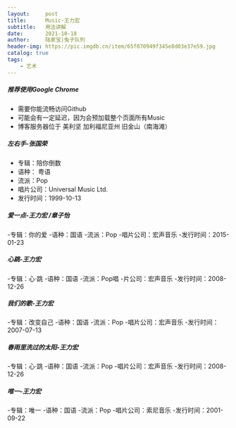 ```yaml
---
layout:     post
title:      Music-王力宏
subtitle:   用法讲解
date:       2021-10-18
author:     陆家宝|兔子队列
header-img: https://pic.imgdb.cn/item/65f070949f345e8d03e37e59.jpg
catalog: true
tags:
    - 艺术
---
```


##### **推荐使用Google Chrome**
- 需要你能流畅访问Github
- 可能会有一定延迟，因为会预加载整个页面所有Music
- 博客服务器位于 美利坚 加利福尼亚州 旧金山（南海滩）

##### **左右手-张国荣**
- 专辑：陪你倒数
- 语种： 粤语
- 流派：Pop
- 唱片公司：Universal Music Ltd.
- 发行时间：1999-10-13

##### **爱一点-王力宏 /章子怡**
-专辑：你的爱
-语种：国语
-流派：Pop
-唱片公司：宏声音乐
-发行时间：2015-01-23

##### **心跳-王力宏**
-专辑：心·跳
-语种：国语
-流派：Pop唱
-片公司：宏声音乐
-发行时间：2008-12-26

##### **我们的歌-王力宏**
-专辑：改变自己
-语种：国语
-流派：Pop
-唱片公司：宏声音乐
-发行时间：2007-07-13

##### **春雨里洗过的太阳-王力宏**
-专辑：心·跳
-语种：国语
-流派：Pop
-唱片公司：宏声音乐
-发行时间：2008-12-26

##### **唯一-王力宏**
-专辑：唯一
-语种：国语
-流派：Pop
-唱片公司：索尼音乐
-发行时间：2001-09-22